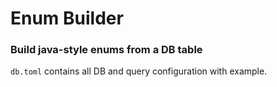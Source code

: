 # Enum Builder
### Build java-style enums from a DB table
`db.toml` contains all DB and query configuration with example.

